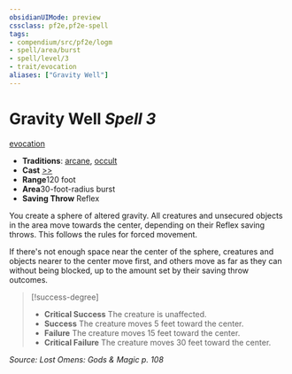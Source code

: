 ```yaml
---
obsidianUIMode: preview
cssclass: pf2e,pf2e-spell
tags:
- compendium/src/pf2e/logm
- spell/area/burst
- spell/level/3
- trait/evocation
aliases: ["Gravity Well"]
---
```

# Gravity Well *Spell 3*   
[evocation](/rules/traits/evocation.md)  

- **Traditions**: [arcane](/rules/traits/arcane.md), [occult](/rules/traits/occult.md)
- **Cast** [>>](/rules/core-rulebook/chapter-9-playing-the-game.md#Actions "Two-Action") 
- **Range**120 foot
- **Area**30-foot-radius burst
- **Saving Throw** Reflex

You create a sphere of altered gravity. All creatures and unsecured objects in the area move towards the center, depending on their Reflex saving throws. This follows the rules for forced movement.

If there's not enough space near the center of the sphere, creatures and objects nearer to the center move first, and others move as far as they can without being blocked, up to the amount set by their saving throw outcomes.

> [!success-degree] 
> - **Critical Success** The creature is unaffected.
> - **Success** The creature moves 5 feet toward the center.
> - **Failure** The creature moves 15 feet toward the center.
> - **Critical Failure** The creature moves 30 feet toward the center.

*Source: Lost Omens: Gods & Magic p. 108*